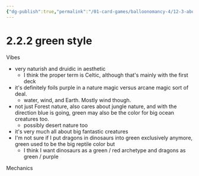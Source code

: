 ```yaml
---
{"dg-publish":true,"permalink":"/01-card-games/balloonomancy-4/12-3-about-green-style/"}
---
```


# 2.2.2 green style

Vibes
- very naturish and druidic in aesthetic 
	- I think the proper term is Celtic, although that's mainly with the first deck
- it's definitely foils purple in a nature magic versus arcane magic sort of deal.
	- water, wind, and Earth. Mostly wind though.
- not just Forest nature, also cares about jungle nature, and with the direction blue is going, green may also be the color for big ocean creatures too.
	- possibly desert nature too
- it's very much all about big fantastic creatures
- I'm not sure if I put dragons in dinosaurs into green exclusively anymore, green used to be the big reptile color but
	- I think I want dinosaurs as a green / red archetype and dragons as green / purple

Mechanics